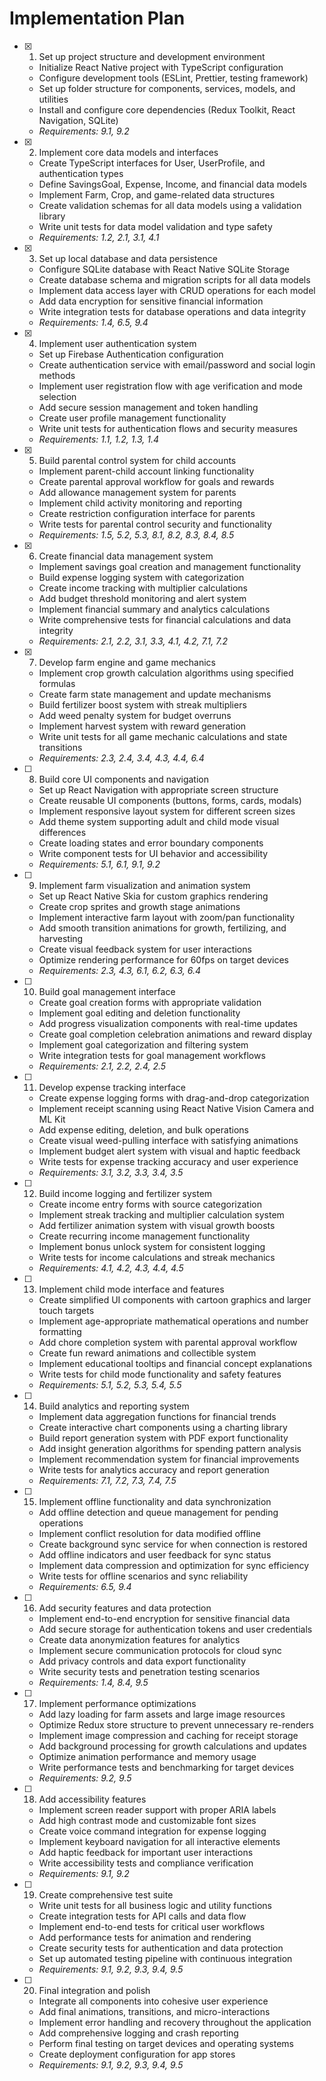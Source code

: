 # Implementation Plan

- [x] 1. Set up project structure and development environment





  - Initialize React Native project with TypeScript configuration
  - Configure development tools (ESLint, Prettier, testing framework)
  - Set up folder structure for components, services, models, and utilities
  - Install and configure core dependencies (Redux Toolkit, React Navigation, SQLite)
  - _Requirements: 9.1, 9.2_

- [x] 2. Implement core data models and interfaces





  - Create TypeScript interfaces for User, UserProfile, and authentication types
  - Define SavingsGoal, Expense, Income, and financial data models
  - Implement Farm, Crop, and game-related data structures
  - Create validation schemas for all data models using a validation library
  - Write unit tests for data model validation and type safety
  - _Requirements: 1.2, 2.1, 3.1, 4.1_

- [x] 3. Set up local database and data persistence





  - Configure SQLite database with React Native SQLite Storage
  - Create database schema and migration scripts for all data models
  - Implement data access layer with CRUD operations for each model
  - Add data encryption for sensitive financial information
  - Write integration tests for database operations and data integrity
  - _Requirements: 1.4, 6.5, 9.4_

- [x] 4. Implement user authentication system





  - Set up Firebase Authentication configuration
  - Create authentication service with email/password and social login methods
  - Implement user registration flow with age verification and mode selection
  - Add secure session management and token handling
  - Create user profile management functionality
  - Write unit tests for authentication flows and security measures
  - _Requirements: 1.1, 1.2, 1.3, 1.4_

- [x] 5. Build parental control system for child accounts





  - Implement parent-child account linking functionality
  - Create parental approval workflow for goals and rewards
  - Add allowance management system for parents
  - Implement child activity monitoring and reporting
  - Create restriction configuration interface for parents
  - Write tests for parental control security and functionality
  - _Requirements: 1.5, 5.2, 5.3, 8.1, 8.2, 8.3, 8.4, 8.5_

- [x] 6. Create financial data management system





  - Implement savings goal creation and management functionality
  - Build expense logging system with categorization
  - Create income tracking with multiplier calculations
  - Add budget threshold monitoring and alert system
  - Implement financial summary and analytics calculations
  - Write comprehensive tests for financial calculations and data integrity
  - _Requirements: 2.1, 2.2, 3.1, 3.3, 4.1, 4.2, 7.1, 7.2_

- [x] 7. Develop farm engine and game mechanics





  - Implement crop growth calculation algorithms using specified formulas
  - Create farm state management and update mechanisms
  - Build fertilizer boost system with streak multipliers
  - Add weed penalty system for budget overruns
  - Implement harvest system with reward generation
  - Write unit tests for all game mechanic calculations and state transitions
  - _Requirements: 2.3, 2.4, 3.4, 4.3, 4.4, 6.4_

- [ ] 8. Build core UI components and navigation
  - Set up React Navigation with appropriate screen structure
  - Create reusable UI components (buttons, forms, cards, modals)
  - Implement responsive layout system for different screen sizes
  - Add theme system supporting adult and child mode visual differences
  - Create loading states and error boundary components
  - Write component tests for UI behavior and accessibility
  - _Requirements: 5.1, 6.1, 9.1, 9.2_

- [ ] 9. Implement farm visualization and animation system
  - Set up React Native Skia for custom graphics rendering
  - Create crop sprites and growth stage animations
  - Implement interactive farm layout with zoom/pan functionality
  - Add smooth transition animations for growth, fertilizing, and harvesting
  - Create visual feedback system for user interactions
  - Optimize rendering performance for 60fps on target devices
  - _Requirements: 2.3, 4.3, 6.1, 6.2, 6.3, 6.4_

- [ ] 10. Build goal management interface
  - Create goal creation forms with appropriate validation
  - Implement goal editing and deletion functionality
  - Add progress visualization components with real-time updates
  - Create goal completion celebration animations and reward display
  - Implement goal categorization and filtering system
  - Write integration tests for goal management workflows
  - _Requirements: 2.1, 2.2, 2.4, 2.5_

- [ ] 11. Develop expense tracking interface
  - Create expense logging forms with drag-and-drop categorization
  - Implement receipt scanning using React Native Vision Camera and ML Kit
  - Add expense editing, deletion, and bulk operations
  - Create visual weed-pulling interface with satisfying animations
  - Implement budget alert system with visual and haptic feedback
  - Write tests for expense tracking accuracy and user experience
  - _Requirements: 3.1, 3.2, 3.3, 3.4, 3.5_

- [ ] 12. Build income logging and fertilizer system
  - Create income entry forms with source categorization
  - Implement streak tracking and multiplier calculation system
  - Add fertilizer animation system with visual growth boosts
  - Create recurring income management functionality
  - Implement bonus unlock system for consistent logging
  - Write tests for income calculations and streak mechanics
  - _Requirements: 4.1, 4.2, 4.3, 4.4, 4.5_

- [ ] 13. Implement child mode interface and features
  - Create simplified UI components with cartoon graphics and larger touch targets
  - Implement age-appropriate mathematical operations and number formatting
  - Add chore completion system with parental approval workflow
  - Create fun reward animations and collectible system
  - Implement educational tooltips and financial concept explanations
  - Write tests for child mode functionality and safety features
  - _Requirements: 5.1, 5.2, 5.3, 5.4, 5.5_

- [ ] 14. Build analytics and reporting system
  - Implement data aggregation functions for financial trends
  - Create interactive chart components using a charting library
  - Build report generation system with PDF export functionality
  - Add insight generation algorithms for spending pattern analysis
  - Implement recommendation system for financial improvements
  - Write tests for analytics accuracy and report generation
  - _Requirements: 7.1, 7.2, 7.3, 7.4, 7.5_

- [ ] 15. Implement offline functionality and data synchronization
  - Add offline detection and queue management for pending operations
  - Implement conflict resolution for data modified offline
  - Create background sync service for when connection is restored
  - Add offline indicators and user feedback for sync status
  - Implement data compression and optimization for sync efficiency
  - Write tests for offline scenarios and sync reliability
  - _Requirements: 6.5, 9.4_

- [ ] 16. Add security features and data protection
  - Implement end-to-end encryption for sensitive financial data
  - Add secure storage for authentication tokens and user credentials
  - Create data anonymization features for analytics
  - Implement secure communication protocols for cloud sync
  - Add privacy controls and data export functionality
  - Write security tests and penetration testing scenarios
  - _Requirements: 1.4, 8.4, 9.5_

- [ ] 17. Implement performance optimizations
  - Add lazy loading for farm assets and large image resources
  - Optimize Redux store structure to prevent unnecessary re-renders
  - Implement image compression and caching for receipt storage
  - Add background processing for growth calculations and updates
  - Optimize animation performance and memory usage
  - Write performance tests and benchmarking for target devices
  - _Requirements: 9.2, 9.5_

- [ ] 18. Add accessibility features
  - Implement screen reader support with proper ARIA labels
  - Add high contrast mode and customizable font sizes
  - Create voice command integration for expense logging
  - Implement keyboard navigation for all interactive elements
  - Add haptic feedback for important user interactions
  - Write accessibility tests and compliance verification
  - _Requirements: 9.1, 9.2_

- [ ] 19. Create comprehensive test suite
  - Write unit tests for all business logic and utility functions
  - Create integration tests for API calls and data flow
  - Implement end-to-end tests for critical user workflows
  - Add performance tests for animation and rendering
  - Create security tests for authentication and data protection
  - Set up automated testing pipeline with continuous integration
  - _Requirements: 9.1, 9.2, 9.3, 9.4, 9.5_

- [ ] 20. Final integration and polish
  - Integrate all components into cohesive user experience
  - Add final animations, transitions, and micro-interactions
  - Implement error handling and recovery throughout the application
  - Add comprehensive logging and crash reporting
  - Perform final testing on target devices and operating systems
  - Create deployment configuration for app stores
  - _Requirements: 9.1, 9.2, 9.3, 9.4, 9.5_